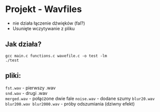 # Projekt - Wavfiles
* nie działa łączenie dźwięków (fal?)
* Usunięte wczytywanie z pliku
## Jak działa?
```
gcc main.c functions.c wavefile.c -o test -lm
./test
```
## pliki:
```fst.wav``` - pierwszy .wav<br>
```snd.wav``` - drugi .wav<br>
```merged.wav``` - połączone dwie fale
```noise.wav``` - dodane szumy
```blur20.wav blur200.wav blur2000.wav``` - próby odszumiania (dziwny efekt)
